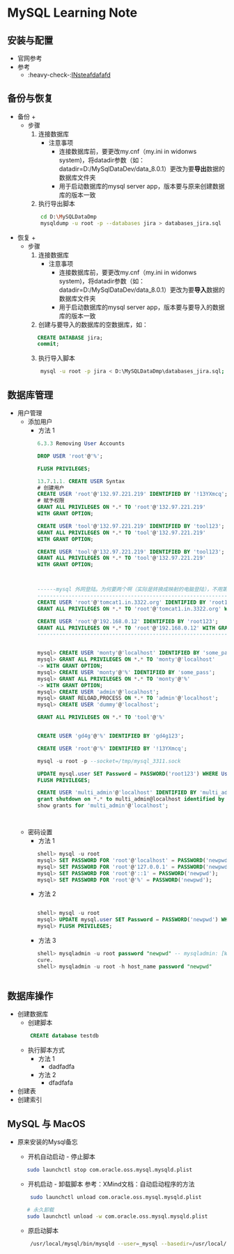 # MySQL Learning Note

## 安装与配置
   * 官网参考
   * 参考
      + :heavy-check-:[INsteafdafafd](http:\\fdafafa)<br>



## 备份与恢复
   * 备份
      + 
      + 步骤
         1. 连接数据库
            - 注意事项
               * 连接数据库前，要更改my.cnf（my.ini in widonws system)，将datadir参数（如：datadir=D:/MySqlDataDev/data_8.0.1）更改为要**导出**数据的数据库文件夹
               * 用于启动数据库的mysql server app，版本要与原来创建数据库的版本一致
         2. 执行导出脚本
         ```bash
             cd D:\MySQLDataDmp
             mysqldump -u root -p --databases jira > databases_jira.sql
         ```
   * 恢复
      + 
      + 步骤
         1. 连接数据库
            - 注意事项
               * 连接数据库前，要更改my.cnf（my.ini in widonws system)，将datadir参数（如：datadir=D:/MySqlDataDev/data_8.0.1）更改为要**导入**数据的数据库文件夹
               * 用于启动数据库的mysql server app，版本要与要导入的数据库的版本一致
         2. 创建与要导入的数据库的空数据库，如：
         ```sql
            CREATE DATABASE jira;
            commit;
         ```
         3. 执行导入脚本
         ```bash
             mysql -u root -p jira < D:\MySQLDataDmp\databases_jira.sql;
         ```
## 数据库管理
   * 用户管理
      + 添加用户
         - 方法 1
         ```sql
            6.3.3 Removing User Accounts

            DROP USER 'root'@'%';

            FLUSH PRIVILEGES;

            13.7.1.1. CREATE USER Syntax
            # 创建用户
            CREATE USER 'root'@'132.97.221.219' IDENTIFIED BY '!13YXmcq';
            # 赋予权限
            GRANT ALL PRIVILEGES ON *.* TO 'root'@'132.97.221.219'
            WITH GRANT OPTION;

            CREATE USER 'tool'@'132.97.221.219' IDENTIFIED BY 'tool123';
            GRANT ALL PRIVILEGES ON *.* TO 'tool'@'132.97.221.219'
            WITH GRANT OPTION;

            CREATE USER 'tool'@'132.97.221.219' IDENTIFIED BY 'tool123';
            GRANT ALL PRIVILEGES ON *.* TO 'tool'@'132.97.221.219'
            WITH GRANT OPTION;



            ------mysql 外网登陆。为何要两个啊（实际是转换成映射的电脑登陆），不用第一个的！！！
            ---------------------------------------------------------------------
            CREATE USER 'root'@'tomcat1.in.3322.org' IDENTIFIED BY 'root123Root';
            GRANT ALL PRIVILEGES ON *.* TO 'root'@'tomcat1.in.3322.org' WITH GRANT OPTION;

            CREATE USER 'root'@'192.168.0.12' IDENTIFIED BY 'root123';
            GRANT ALL PRIVILEGES ON *.* TO 'root'@'192.168.0.12' WITH GRANT OPTION;
            ---------------------------------------------------------------------


            mysql> CREATE USER 'monty'@'localhost' IDENTIFIED BY 'some_pass';
            mysql> GRANT ALL PRIVILEGES ON *.* TO 'monty'@'localhost'
            -> WITH GRANT OPTION;
            mysql> CREATE USER 'monty'@'%' IDENTIFIED BY 'some_pass';
            mysql> GRANT ALL PRIVILEGES ON *.* TO 'monty'@'%'
            -> WITH GRANT OPTION;
            mysql> CREATE USER 'admin'@'localhost';
            mysql> GRANT RELOAD,PROCESS ON *.* TO 'admin'@'localhost';
            mysql> CREATE USER 'dummy'@'localhost';

            GRANT ALL PRIVILEGES ON *.* TO 'tool'@'%'


            CREATE USER 'gd4g'@'%' IDENTIFIED BY 'gd4g123';

            CREATE USER 'root'@'%' IDENTIFIED BY '!13YXmcq';

            mysql -u root -p --socket=/tmp/mysql_3311.sock

            UPDATE mysql.user SET Password = PASSWORD('root123') WHERE User = 'root';
            FLUSH PRIVILEGES;

            CREATE USER 'multi_admin'@'localhost' IDENTIFIED BY 'multi_admin123';
            grant shutdown on *.* to multi_admin@localhost identified by 'multi_admin123' with grant option;
            show grants for 'multi_admin'@'localhost';

         
         
         
         ```
      + 密码设置
         - 方法 1
         ```sql
            shell> mysql -u root
            mysql> SET PASSWORD FOR 'root'@'localhost' = PASSWORD('newpwd');
            mysql> SET PASSWORD FOR 'root'@'127.0.0.1' = PASSWORD('newpwd');
            mysql> SET PASSWORD FOR 'root'@'::1' = PASSWORD('newpwd');
            mysql> SET PASSWORD FOR 'root'@'%' = PASSWORD('newpwd');


         ```
         - 方法 2
         ```sql

            shell> mysql -u root
            mysql> UPDATE mysql.user SET Password = PASSWORD('newpwd') WHERE User = 'root';
            mysql> FLUSH PRIVILEGES;

         ```
         - 方法 3
         ```sql
            shell> mysqladmin -u root password "newpwd" -- mysqladmin: [Warning] Using a password on the command line interface can be inse
            cure.
            shell> mysqladmin -u root -h host_name password "newpwd"


         
         ```
## 数据库操作
   * 创建数据库
      + 创建脚本
      ```sql
          CREATE database testdb
      ```
      + 执行脚本方式
         - 方法 1
            * dadfadfa
         - 方法 2
            * dfadfafa
   * 创建表
   * 创建索引
## MySQL 与 MacOS
   * 原来安装的Mysql备忘
   
      + 开机自动启动 - 停止脚本
      ```bash
         sudo launchctl stop com.oracle.oss.mysql.mysqld.plist 
      ```
      + 开机启动 - 卸载脚本 参考：XMind文档：自动启动程序的方法
      ```bash
          sudo launchctl unload com.oracle.oss.mysql.mysqld.plist
      ```
      ```bash
         # 永久卸载
         sudo launchctl unload -w com.oracle.oss.mysql.mysqld.plist
      ```
      + 原启动脚本
      ```bash
          /usr/local/mysql/bin/mysqld --user=_mysql --basedir=/usr/local/mysql --datadir=/usr/local/mysql/data --plugin-dir=/usr/local/mysql/lib/plugin --log-error=/usr/local/mysql/data/mysqld.local.err --pid-file=/usr/local/mysql/data/mysqld.local.pid --keyring-file-data=/usr/local/mysql/keyring/keyring --early-plugin-load=keyring_file=keyring_file.so   
     ```
